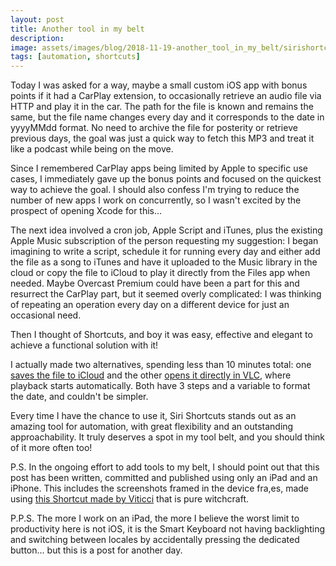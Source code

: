```yaml
---
layout: post
title: Another tool in my belt
description:
image: assets/images/blog/2018-11-19-another_tool_in_my_belt/sirishortcutsforaudio.png
tags: [automation, shortcuts]
---
```

Today I was asked for a way, maybe a small custom iOS app with bonus points if it had a CarPlay extension, to occasionally retrieve an audio file via HTTP and play it in the car.
The path for the file is known and remains the same, but the file name changes every day and it corresponds to the date in yyyyMMdd format.
No need to archive the file for posterity or retrieve previous days, the goal was just a quick way to fetch this MP3 and treat it like a podcast while being on the move.

Since I remembered CarPlay apps being limited by Apple to specific use cases, I immediately gave up the bonus points and focused on the quickest way to achieve the goal. I should also confess I'm trying to reduce the number of new apps I work on concurrently, so I wasn't excited by the prospect of opening Xcode for this...

The next idea involved a cron job, Apple Script and iTunes, plus the existing Apple Music subscription of the person requesting my suggestion: I began imagining to write a script, schedule it for running every day and either add the file as a song to iTunes and have it uploaded to the Music library in the cloud or copy the file to iCloud to play it directly from the Files app when needed.
Maybe Overcast Premium could have been a part for this and resurrect the CarPlay part, but it seemed overly complicated: I was thinking of repeating an operation every day on a different device for just an occasional need.

Then I thought of Shortcuts, and boy it was easy, effective and elegant to achieve a functional solution with it!

I actually made two alternatives, spending less than 10 minutes total: one [saves the file to iCloud](https://www.icloud.com/shortcuts/af826d4b1e034b7897fcf599e6b0b3a6) and the other [opens it directly in VLC](https://www.icloud.com/shortcuts/eb7ea65245444b4d9cd5bf92412f74f4), where playback starts automatically. Both have 3 steps and a variable to format the date, and couldn't be simpler.

Every time I have the chance to use it, Siri Shortcuts stands out as an amazing tool for automation, with great flexibility and an outstanding approachability.
It truly deserves a spot in my tool belt, and you should think of it more often too!

P.S. In the ongoing effort to add tools to my belt, I should point out that this post has been written, committed and published using only an iPad and an iPhone. This includes the screenshots framed in the device fra,es, made using [this Shortcut made by Viticci](https://www.macstories.net/ios/apple-frames-a-shortcut-for-framing-screenshots-from-every-apple-device/) that is pure witchcraft.

P.P.S. The more I work on an iPad, the more I believe the worst limit to productivity here is not iOS, it is the Smart Keyboard not having backlighting and switching between locales by accidentally pressing the dedicated button... but this is a post for another day.